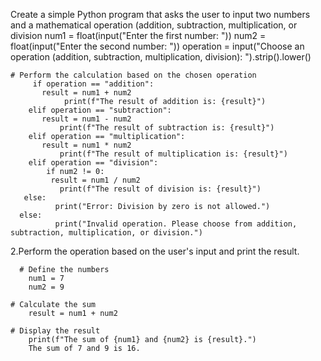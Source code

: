 Create a simple Python program that asks the user to input two numbers and a mathematical operation (addition, subtraction, multiplication, or division
    num1 = float(input("Enter the first number: "))
    num2 = float(input("Enter the second number: "))
    operation = input("Choose an operation (addition, subtraction, multiplication, division): ").strip().lower()

    # Perform the calculation based on the chosen operation
         if operation == "addition":
           result = num1 + num2
                print(f"The result of addition is: {result}")
        elif operation == "subtraction":
           result = num1 - num2
               print(f"The result of subtraction is: {result}")
        elif operation == "multiplication":
           result = num1 * num2
               print(f"The result of multiplication is: {result}")
        elif operation == "division":
            if num2 != 0:
             result = num1 / num2
               print(f"The result of division is: {result}")
       else:
              print("Error: Division by zero is not allowed.")
      else:
              print("Invalid operation. Please choose from addition, subtraction, multiplication, or division.")



2.Perform the operation based on the user's input and print the result.

      # Define the numbers
        num1 = 7
        num2 = 9

    # Calculate the sum
        result = num1 + num2

    # Display the result
        print(f"The sum of {num1} and {num2} is {result}.")
        The sum of 7 and 9 is 16.



